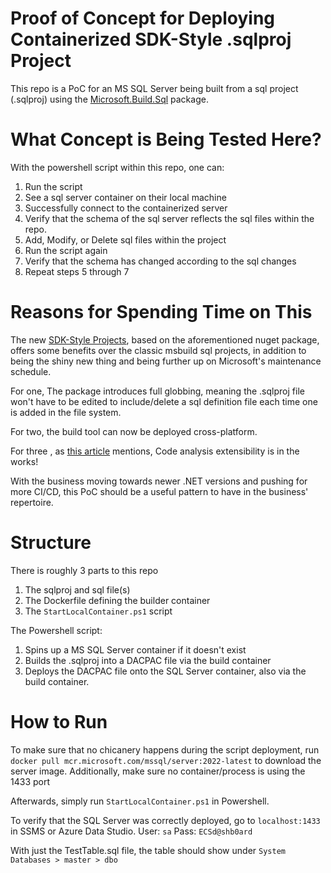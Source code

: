 # Proof of Concept for Deploying Containerized SDK-Style .sqlproj Project

This repo is a PoC for an MS SQL Server being built from a sql project (.sqlproj) using the [Microsoft.Build.Sql](https://www.nuget.org/packages/Microsoft.build.sql) package.

# What Concept is Being Tested Here?
With the powershell script within this repo, one can:
   1.  Run the script
   2.  See a sql server container on their local machine
   3.  Successfully connect to the containerized server
   4.  Verify that the schema of the sql server reflects the sql files within the repo.
   5.  Add, Modify, or Delete sql files within the project
   6.  Run the script again
   7.  Verify that the schema has changed according to the sql changes
   8.  Repeat steps 5 through 7

# Reasons for Spending Time on This
The new [SDK-Style Projects](https://techcommunity.microsoft.com/t5/azure-sql-blog/microsoft-build-sql-the-next-frontier-of-sql-projects/ba-p/3290628), based on the aforementioned nuget package, offers some benefits over the classic msbuild sql projects, in addition to being the shiny new thing and being further up on Microsoft's maintenance schedule.

For one, The package introduces full globbing, meaning the .sqlproj file won't have to be edited to include/delete a sql definition file each time one is added in the file system.

For two, the build tool can now be deployed cross-platform.

For three , as [this article](https://techcommunity.microsoft.com/t5/azure-sql-blog/preview-release-of-sdk-style-sql-projects-in-visual-studio-2022/ba-p/4240616) mentions, Code analysis extensibility is in the works!

With the business moving towards newer .NET versions and pushing for more CI/CD, this PoC should be a useful pattern to have in the business' repertoire. 

# Structure
There is roughly 3 parts to this repo
1. The sqlproj and sql file(s)
2. The Dockerfile defining the builder container
3. The `StartLocalContainer.ps1` script

The Powershell script:
1. Spins up a MS SQL Server container if it doesn't exist
2. Builds the .sqlproj into a DACPAC file via the build container
3. Deploys the DACPAC file onto the SQL Server container, also via the build container.

# How to Run
To make sure that no chicanery happens during the script deployment, run `docker pull mcr.microsoft.com/mssql/server:2022-latest` to download the server image. Additionally, make sure no container/process is using the 1433 port

Afterwards, simply run `StartLocalContainer.ps1` in Powershell.

To verify that the SQL Server was correctly deployed, go to `localhost:1433` in SSMS or Azure Data Studio.
User: `sa`
Pass: `ECSd@shb0ard`

With just the TestTable.sql file, the table should show under `System Databases > master > dbo`